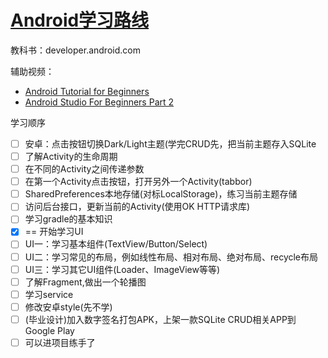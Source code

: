 # [Android学习路线](/2019/12_2/android_learn_step.md)

教科书：developer.android.com

辅助视频：

- [Android Tutorial for Beginners](https://www.youtube.com/watch?v=taSwS5rhtmc&list=PLS1QulWo1RIbb1cYyzZpLFCKvdYV_yJ-E&index=3)
- [Android Studio For Beginners Part 2](https://www.youtube.com/watch?v=6ow3L39Wxmg)

<i class="fa fa-hashtag mytitle"></i>
学习顺序

- [ ] 安卓：点击按钮切换Dark/Light主题(学完CRUD先，把当前主题存入SQLite
- [ ] 了解Activity的生命周期
- [ ] 在不同的Activity之间传递参数
- [ ] 在第一个Activity点击按钮，打开另外一个Activity(tabbor)
- [ ] SharedPreferences本地存储(对标LocalStorage)，练习当前主题存储
- [ ] 访问后台接口，更新当前的Activity(使用OK HTTP请求库)
- [ ] 学习gradle的基本知识
- [x] == 开始学习UI
- [ ] UI一：学习基本组件(TextView/Button/Select)
- [ ] UI二：学习常见的布局，例如线性布局、相对布局、绝对布局、recycle布局
- [ ] UI三：学习其它UI组件(Loader、ImageView等等)
- [ ] 了解Fragment,做出一个轮播图
- [ ] 学习service
- [ ] 修改安卓style(先不学)
- [ ] (毕业设计)加入数字签名打包APK，上架一款SQLite CRUD相关APP到Google Play
- [ ] 可以进项目练手了
